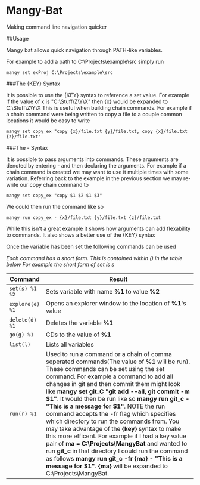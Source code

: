 # Mangy-Bat
Making command line navigation quicker

##Usage

Mangy bat allows quick navigation through PATH-like variables. 

For example to add a path to C:\Projects\example\src simply run 
```
mangy set exProj C:\Projects\example\src 
```
###The {KEY} Syntax

It is possible to use the {KEY} syntax to reference a set value. For example if the value of x is "C:\Stuff\Z\Y\X" then {x} would be expanded to C:\Stuff\Z\Y\X
This is useful when building chain commands. For example if a chain command were being written to copy a file to a couple common locations it would be easy to write
```
mangy set copy_ex "copy {x}/file.txt {y}/file.txt, copy {x}/file.txt {z}/file.txt"
```

###The - Syntax

It is possible to pass arguments into commands. These arguments are denoted by entering - and then declaring the arguments. For example if a chain command is created we may want to use it multiple times with some variation.
Referring back to the example in the previous section we may re-write our copy chain command to 
```
mangy set copy_ex "copy $1 $2 $1 $3"
```
We could then run the command like so 
```
mangy run copy_ex - {x}/file.txt {y}/file.txt {z}/file.txt
```
While this isn't a great example it shows how arguments can add flexability to commands. It also shows a better use of the {KEY} syntax

Once the variable has been set the following commands can be used

*Each command has a short form. This is contained within () in the table below*
*For example the short form of set is s*

Command              | Result
-------------        | -------------
```set(s) %1  %2```  | Sets variable with name **%1** to value **%2** 
```explore(e) %1```  | Opens an explorer window to the location of **%1**'s value
```delete(d) %1```   | Deletes the variable **%1**
```go(g) %1```       | CDs to the value of **%1**
```list(l)```        | Lists all variables
```run(r) %1```      | Used to run a command or a chain of comma seperated commands(The value of **%1** wiil be run). These commands can be set using the set command. For example a command to add all changes in git and then commit them might look like **mangy set git_C "git add --all, git commit -m $1"**. It would then be run like so **mangy run git_c - "This is a message for $1"**. NOTE the run command accepts the -fr flag which specifies which directory to run the commands from. You may take advantage of the **{key}** syntax to make this more efficent. For example if I had a key value pair of **ma = C:\Projects\MangyBat** and wanted to run **git_c** in that directory I could run the command as follows **mangy run git_c -fr {ma} - "This is a message for $1"**. **{ma}** will be expanded to C:\Projects\MangyBat. 
